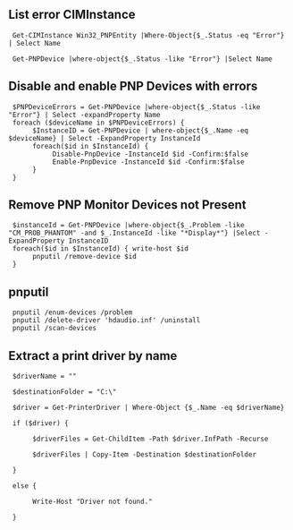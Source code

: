 ## List error CIMInstance

     Get-CIMInstance Win32_PNPEntity |Where-Object{$_.Status -eq "Error"} | Select Name

     Get-PNPDevice |where-object{$_.Status -like "Error"} |Select Name
 
## Disable and enable PNP Devices with errors
     
     $PNPDeviceErrors = Get-PNPDevice |where-object{$_.Status -like "Error"} | Select -expandProperty Name
     foreach ($deviceName in $PNPDeviceErrors) {
          $InstanceID = Get-PNPDevice | where-object{$_.Name -eq $deviceName} | Select -ExpandProperty InstanceId
          foreach($id in $InstanceId) {
               Disable-PnpDevice -InstanceId $id -Confirm:$false
               Enable-PnpDevice -InstanceId $id -Confirm:$false
          }
     }
## Remove PNP Monitor Devices not Present
     $instanceId = Get-PNPDevice |where-object{$_.Problem -like "CM_PROB_PHANTOM" -and $_.InstanceId -like "*Display*"} |Select -ExpandProperty InstanceID
     foreach($id in $InstanceId) { write-host $id
          pnputil /remove-device $id
     }

## pnputil
     pnputil /enum-devices /problem
     pnputil /delete-driver 'hdaudio.inf' /uninstall
     pnputil /scan-devices
     

## Extract a print driver by name
     
     $driverName = ""
     
     $destinationFolder = "C:\"
     
     $driver = Get-PrinterDriver | Where-Object {$_.Name -eq $driverName}
     
     if ($driver) {
     
          $driverFiles = Get-ChildItem -Path $driver.InfPath -Recurse
     
          $driverFiles | Copy-Item -Destination $destinationFolder
     
     }
     
     else {
     
          Write-Host "Driver not found."
     
     }
     

